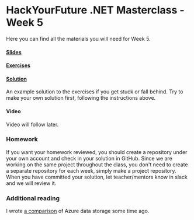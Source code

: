 # HackYourFuture .NET Masterclass - Week 5

Here you can find all the materials you will need for Week 5.

#### [Slides](Slides5.pdf)

#### [Exercises](Exercises5.md)

#### [Solution](Solution/ThirtyOne)
An example solution to the exercises if you get stuck or fall behind. Try to make your own solution first, following the instructions above.

#### Video
Video will follow later.

### Homework
If you want your homework reviewed, you should create a repository under your own account and check in your solution in GitHub. 
Since we are working on the same project throughout the class, you don't need to create a separate repository for each week, simply make a project repository.
When you have committed your solution, let teacher/mentors know in slack and we will review it.

### Additional reading
I wrote [a comparison](https://www.codeart.dk/blog/2018/9/azure-storage-performance-showdown/) of Azure data storage some time ago. 